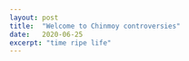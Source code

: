```yaml
---
layout: post
title:  "Welcome to Chinmoy controversies"
date:   2020-06-25
excerpt: "time ripe life"
---
```

